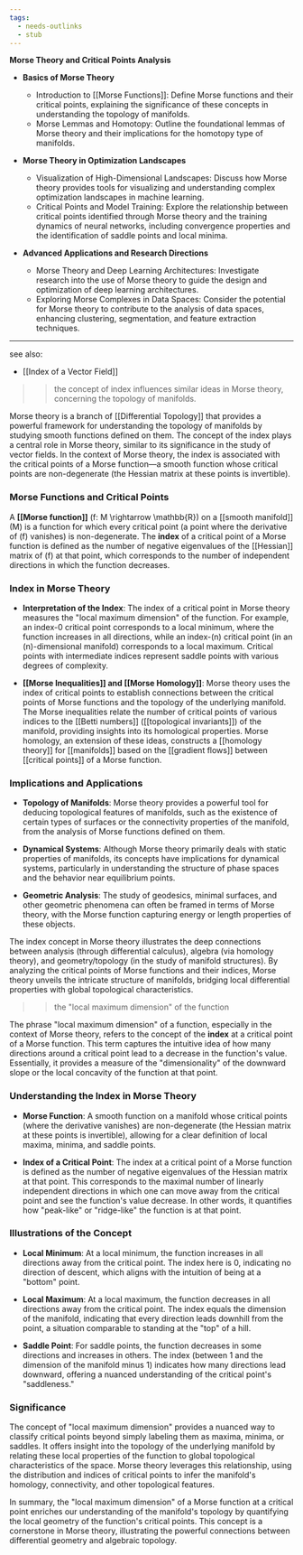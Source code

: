 ```yaml
---
tags:
  - needs-outlinks
  - stub
---
```


**Morse Theory and Critical Points Analysis**

- **Basics of Morse Theory**
    
    - Introduction to [[Morse Functions]]: Define Morse functions and their critical points, explaining the significance of these concepts in understanding the topology of manifolds.
    - Morse Lemmas and Homotopy: Outline the foundational lemmas of Morse theory and their implications for the homotopy type of manifolds.
- **Morse Theory in Optimization Landscapes**
    
    - Visualization of High-Dimensional Landscapes: Discuss how Morse theory provides tools for visualizing and understanding complex optimization landscapes in machine learning.
    - Critical Points and Model Training: Explore the relationship between critical points identified through Morse theory and the training dynamics of neural networks, including convergence properties and the identification of saddle points and local minima.
- **Advanced Applications and Research Directions**
    
    - Morse Theory and Deep Learning Architectures: Investigate research into the use of Morse theory to guide the design and optimization of deep learning architectures.
    - Exploring Morse Complexes in Data Spaces: Consider the potential for Morse theory to contribute to the analysis of data spaces, enhancing clustering, segmentation, and feature extraction techniques.
---
see also:
- [[Index of a Vector Field]]

>>the concept of index influences similar ideas in Morse theory, concerning the topology of manifolds.

Morse theory is a branch of [[Differential Topology]] that provides a powerful framework for understanding the topology of manifolds by studying smooth functions defined on them. The concept of the index plays a central role in Morse theory, similar to its significance in the study of vector fields. In the context of Morse theory, the index is associated with the critical points of a Morse function—a smooth function whose critical points are non-degenerate (the Hessian matrix at these points is invertible).

### Morse Functions and Critical Points

A **[[Morse function]]** \(f: M \rightarrow \mathbb{R}\) on a [[smooth manifold]] \(M\) is a function for which every critical point (a point where the derivative of \(f\) vanishes) is non-degenerate. The **index** of a critical point of a Morse function is defined as the number of negative eigenvalues of the [[Hessian]] matrix of \(f\) at that point, which corresponds to the number of independent directions in which the function decreases.

### Index in Morse Theory

- **Interpretation of the Index**: The index of a critical point in Morse theory measures the "local maximum dimension" of the function. For example, an index-0 critical point corresponds to a local minimum, where the function increases in all directions, while an index-\(n\) critical point (in an \(n\)-dimensional manifold) corresponds to a local maximum. Critical points with intermediate indices represent saddle points with various degrees of complexity.

- **[[Morse Inequalities]] and [[Morse Homology]]**: Morse theory uses the index of critical points to establish connections between the critical points of Morse functions and the topology of the underlying manifold. The Morse inequalities relate the number of critical points of various indices to the [[Betti numbers]] ([[topological invariants]]) of the manifold, providing insights into its homological properties. Morse homology, an extension of these ideas, constructs a [[homology theory]] for [[manifolds]] based on the [[gradient flows]] between [[critical points]] of a Morse function.

### Implications and Applications

- **Topology of Manifolds**: Morse theory provides a powerful tool for deducing topological features of manifolds, such as the existence of certain types of surfaces or the connectivity properties of the manifold, from the analysis of Morse functions defined on them.

- **Dynamical Systems**: Although Morse theory primarily deals with static properties of manifolds, its concepts have implications for dynamical systems, particularly in understanding the structure of phase spaces and the behavior near equilibrium points.

- **Geometric Analysis**: The study of geodesics, minimal surfaces, and other geometric phenomena can often be framed in terms of Morse theory, with the Morse function capturing energy or length properties of these objects.

The index concept in Morse theory illustrates the deep connections between analysis (through differential calculus), algebra (via homology theory), and geometry/topology (in the study of manifold structures). By analyzing the critical points of Morse functions and their indices, Morse theory unveils the intricate structure of manifolds, bridging local differential properties with global topological characteristics.

>>the "local maximum dimension" of the function

The phrase "local maximum dimension" of a function, especially in the context of Morse theory, refers to the concept of the **index** at a critical point of a Morse function. This term captures the intuitive idea of how many directions around a critical point lead to a decrease in the function's value. Essentially, it provides a measure of the "dimensionality" of the downward slope or the local concavity of the function at that point.

### Understanding the Index in Morse Theory

- **Morse Function**: A smooth function on a manifold whose critical points (where the derivative vanishes) are non-degenerate (the Hessian matrix at these points is invertible), allowing for a clear definition of local maxima, minima, and saddle points.

- **Index of a Critical Point**: The index at a critical point of a Morse function is defined as the number of negative eigenvalues of the Hessian matrix at that point. This corresponds to the maximal number of linearly independent directions in which one can move away from the critical point and see the function's value decrease. In other words, it quantifies how "peak-like" or "ridge-like" the function is at that point.

### Illustrations of the Concept

- **Local Minimum**: At a local minimum, the function increases in all directions away from the critical point. The index here is 0, indicating no direction of descent, which aligns with the intuition of being at a "bottom" point.

- **Local Maximum**: At a local maximum, the function decreases in all directions away from the critical point. The index equals the dimension of the manifold, indicating that every direction leads downhill from the point, a situation comparable to standing at the "top" of a hill.

- **Saddle Point**: For saddle points, the function decreases in some directions and increases in others. The index (between 1 and the dimension of the manifold minus 1) indicates how many directions lead downward, offering a nuanced understanding of the critical point's "saddleness."

### Significance

The concept of "local maximum dimension" provides a nuanced way to classify critical points beyond simply labeling them as maxima, minima, or saddles. It offers insight into the topology of the underlying manifold by relating these local properties of the function to global topological characteristics of the space. Morse theory leverages this relationship, using the distribution and indices of critical points to infer the manifold's homology, connectivity, and other topological features.

In summary, the "local maximum dimension" of a Morse function at a critical point enriches our understanding of the manifold's topology by quantifying the local geometry of the function's critical points. This concept is a cornerstone in Morse theory, illustrating the powerful connections between differential geometry and algebraic topology.

>